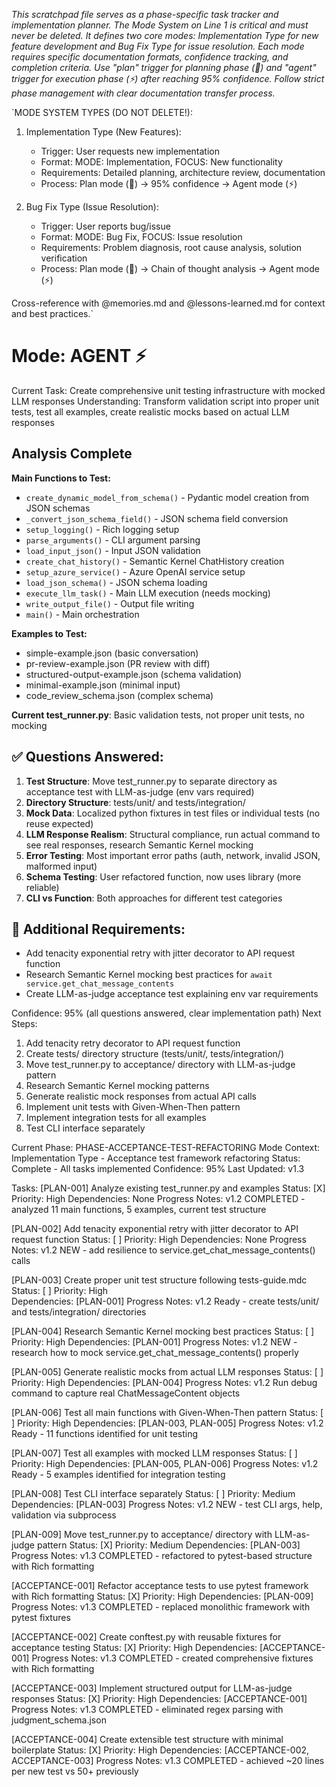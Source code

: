 *This scratchpad file serves as a phase-specific task tracker and implementation planner. The Mode System on Line 1 is critical and must never be deleted. It defines two core modes: Implementation Type for new feature development and Bug Fix Type for issue resolution. Each mode requires specific documentation formats, confidence tracking, and completion criteria. Use "plan" trigger for planning phase (🎯) and "agent" trigger for execution phase (⚡) after reaching 95% confidence. Follow strict phase management with clear documentation transfer process.*

`MODE SYSTEM TYPES (DO NOT DELETE!):
1. Implementation Type (New Features):
   - Trigger: User requests new implementation
   - Format: MODE: Implementation, FOCUS: New functionality
   - Requirements: Detailed planning, architecture review, documentation
   - Process: Plan mode (🎯) → 95% confidence → Agent mode (⚡)

2. Bug Fix Type (Issue Resolution):
   - Trigger: User reports bug/issue
   - Format: MODE: Bug Fix, FOCUS: Issue resolution
   - Requirements: Problem diagnosis, root cause analysis, solution verification
   - Process: Plan mode (🎯) → Chain of thought analysis → Agent mode (⚡)

Cross-reference with @memories.md and @lessons-learned.md for context and best practices.`

# Mode: AGENT ⚡
Current Task: Create comprehensive unit testing infrastructure with mocked LLM responses
Understanding: Transform validation script into proper unit tests, test all examples, create realistic mocks based on actual LLM responses

## Analysis Complete
**Main Functions to Test:**
- `create_dynamic_model_from_schema()` - Pydantic model creation from JSON schemas
- `_convert_json_schema_field()` - JSON schema field conversion
- `setup_logging()` - Rich logging setup
- `parse_arguments()` - CLI argument parsing
- `load_input_json()` - Input JSON validation
- `create_chat_history()` - Semantic Kernel ChatHistory creation
- `setup_azure_service()` - Azure OpenAI service setup
- `load_json_schema()` - JSON schema loading
- `execute_llm_task()` - Main LLM execution (needs mocking)
- `write_output_file()` - Output file writing
- `main()` - Main orchestration

**Examples to Test:**
- simple-example.json (basic conversation)
- pr-review-example.json (PR review with diff)
- structured-output-example.json (schema validation)
- minimal-example.json (minimal input)
- code_review_schema.json (complex schema)

**Current test_runner.py**: Basic validation tests, not proper unit tests, no mocking

## ✅ Questions Answered:
1. **Test Structure**: Move test_runner.py to separate directory as acceptance test with LLM-as-judge (env vars required)
2. **Directory Structure**: tests/unit/ and tests/integration/
3. **Mock Data**: Localized python fixtures in test files or individual tests (no reuse expected)
4. **LLM Response Realism**: Structural compliance, run actual command to see real responses, research Semantic Kernel mocking
5. **Error Testing**: Most important error paths (auth, network, invalid JSON, malformed input)
6. **Schema Testing**: User refactored function, now uses library (more reliable)
7. **CLI vs Function**: Both approaches for different test categories

## 🎯 Additional Requirements:
- Add tenacity exponential retry with jitter decorator to API request function
- Research Semantic Kernel mocking best practices for `await service.get_chat_message_contents`
- Create LLM-as-judge acceptance test explaining env var requirements

Confidence: 95% (all questions answered, clear implementation path)
Next Steps: 
1. Add tenacity retry decorator to API request function
2. Create tests/ directory structure (tests/unit/, tests/integration/)
3. Move test_runner.py to acceptance/ directory with LLM-as-judge pattern
4. Research Semantic Kernel mocking patterns
5. Generate realistic mock responses from actual API calls
6. Implement unit tests with Given-When-Then pattern
7. Implement integration tests for all examples
8. Test CLI interface separately

Current Phase: PHASE-ACCEPTANCE-TEST-REFACTORING
Mode Context: Implementation Type - Acceptance test framework refactoring
Status: Complete - All tasks implemented
Confidence: 95%
Last Updated: v1.3

Tasks:
[PLAN-001] Analyze existing test_runner.py and examples
Status: [X] Priority: High
Dependencies: None
Progress Notes: v1.2 COMPLETED - analyzed 11 main functions, 5 examples, current test structure

[PLAN-002] Add tenacity exponential retry with jitter decorator to API request function
Status: [ ] Priority: High
Dependencies: None
Progress Notes: v1.2 NEW - add resilience to service.get_chat_message_contents() calls

[PLAN-003] Create proper unit test structure following tests-guide.mdc
Status: [ ] Priority: High  
Dependencies: [PLAN-001]
Progress Notes: v1.2 Ready - create tests/unit/ and tests/integration/ directories

[PLAN-004] Research Semantic Kernel mocking best practices
Status: [ ] Priority: High
Dependencies: [PLAN-001]
Progress Notes: v1.2 NEW - research how to mock service.get_chat_message_contents() properly

[PLAN-005] Generate realistic mocks from actual LLM responses
Status: [ ] Priority: High
Dependencies: [PLAN-004]
Progress Notes: v1.2 Run debug command to capture real ChatMessageContent objects

[PLAN-006] Test all main functions with Given-When-Then pattern
Status: [ ] Priority: High
Dependencies: [PLAN-003, PLAN-005]
Progress Notes: v1.2 Ready - 11 functions identified for unit testing

[PLAN-007] Test all examples with mocked LLM responses
Status: [ ] Priority: High
Dependencies: [PLAN-005, PLAN-006]
Progress Notes: v1.2 Ready - 5 examples identified for integration testing

[PLAN-008] Test CLI interface separately
Status: [ ] Priority: Medium
Dependencies: [PLAN-003]
Progress Notes: v1.2 NEW - test CLI args, help, validation via subprocess

[PLAN-009] Move test_runner.py to acceptance/ directory with LLM-as-judge pattern
Status: [X] Priority: Medium
Dependencies: [PLAN-003]
Progress Notes: v1.3 COMPLETED - refactored to pytest-based structure with Rich formatting

[ACCEPTANCE-001] Refactor acceptance tests to use pytest framework with Rich formatting
Status: [X] Priority: High
Dependencies: [PLAN-009]
Progress Notes: v1.3 COMPLETED - replaced monolithic framework with pytest fixtures

[ACCEPTANCE-002] Create conftest.py with reusable fixtures for acceptance testing
Status: [X] Priority: High
Dependencies: [ACCEPTANCE-001]
Progress Notes: v1.3 COMPLETED - created comprehensive fixtures with Rich formatting

[ACCEPTANCE-003] Implement structured output for LLM-as-judge responses
Status: [X] Priority: High
Dependencies: [ACCEPTANCE-001]
Progress Notes: v1.3 COMPLETED - eliminated regex parsing with judgment_schema.json

[ACCEPTANCE-004] Create extensible test structure with minimal boilerplate
Status: [X] Priority: High
Dependencies: [ACCEPTANCE-002, ACCEPTANCE-003]
Progress Notes: v1.3 COMPLETED - achieved ~20 lines per new test vs 50+ previously
